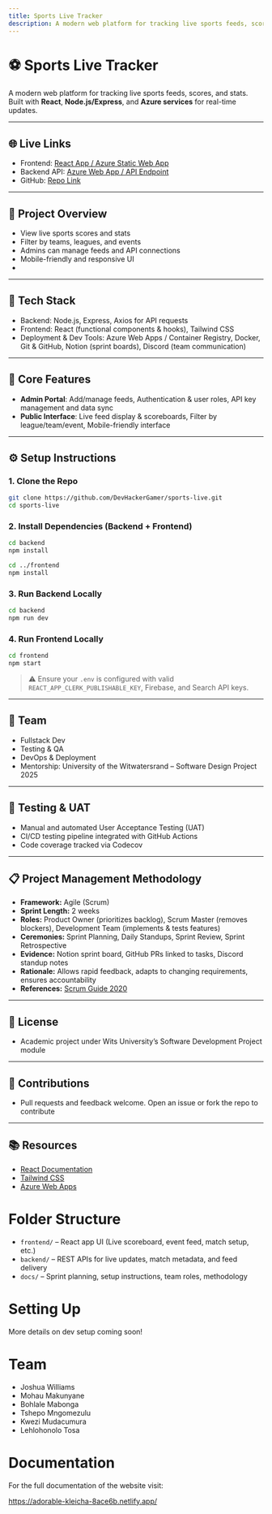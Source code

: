 ```yaml
---
title: Sports Live Tracker
description: A modern web platform for tracking live sports feeds, scores, and stats.
---
```


# ⚽ Sports Live Tracker


A modern web platform for tracking live sports feeds, scores, and stats. Built with **React**, **Node.js/Express**, and **Azure services** for real-time updates.

---

## 🌐 Live Links
- Frontend: [React App / Azure Static Web App]()
- Backend API: [Azure Web App / API Endpoint]()
- GitHub: [Repo Link](https://github.com/DevHackerGamer/sports-live)
---


## 🚀 Project Overview
- View live sports scores and stats
- Filter by teams, leagues, and events
- Admins can manage feeds and API connections
- Mobile-friendly and responsive UI
- 

---


## 🧰 Tech Stack
- Backend: Node.js, Express, Axios for API requests
- Frontend: React (functional components & hooks), Tailwind CSS
- Deployment & Dev Tools: Azure Web Apps / Container Registry, Docker, Git & GitHub, Notion (sprint boards), Discord (team communication)

---

## 🔑 Core Features
- **Admin Portal**: Add/manage feeds, Authentication & user roles, API key management and data sync
- **Public Interface**: Live feed display & scoreboards, Filter by league/team/event, Mobile-friendly interface

---



## ⚙️ Setup Instructions
### 1. Clone the Repo

```bash
git clone https://github.com/DevHackerGamer/sports-live.git
cd sports-live
```

### 2. Install Dependencies (Backend + Frontend)

```bash
cd backend
npm install

cd ../frontend
npm install
```

### 3. Run Backend Locally

```bash
cd backend
npm run dev
```

### 4. Run Frontend Locally

```bash
cd frontend
npm start
```

> ⚠️ Ensure your `.env` is configured with valid `REACT_APP_CLERK_PUBLISHABLE_KEY`, Firebase, and Search API keys.

---

## 👥 Team
- Fullstack Dev
- Testing & QA
- DevOps & Deployment
- Mentorship: University of the Witwatersrand – Software Design Project 2025

---

## 🧪 Testing & UAT
- Manual and automated User Acceptance Testing (UAT)
- CI/CD testing pipeline integrated with GitHub Actions
- Code coverage tracked via Codecov

---


## 📋 Project Management Methodology
- **Framework:** Agile (Scrum)  
- **Sprint Length:** 2 weeks  
- **Roles:** Product Owner (prioritizes backlog), Scrum Master (removes blockers), Development Team (implements & tests features)  
- **Ceremonies:** Sprint Planning, Daily Standups, Sprint Review, Sprint Retrospective  
- **Evidence:** Notion sprint board, GitHub PRs linked to tasks, Discord standup notes  
- **Rationale:** Allows rapid feedback, adapts to changing requirements, ensures accountability  
- **References:** [Scrum Guide 2020](https://www.scrumguides.org/scrum-guide.html)

---

## 📄 License
- Academic project under Wits University’s Software Development Project module

---

## 🙌 Contributions
- Pull requests and feedback welcome. Open an issue or fork the repo to contribute

---

## 📚 Resources
- [React Documentation](https://reactjs.org/)  
- [Tailwind CSS](https://tailwindcss.com/)  
- [Azure Web Apps](https://learn.microsoft.com/en-us/azure/app-service/)

# Folder Structure

- `frontend/` – React app UI (Live scoreboard, event feed, match setup, etc.)
- `backend/` – REST APIs for live updates, match metadata, and feed delivery
- `docs/` – Sprint planning, setup instructions, team roles, methodology

# Setting Up

More details on dev setup coming soon!

#  Team

- Joshua Williams
- Mohau Makunyane  
- Bohlale Mabonga
- Tshepo Mngomezulu
- Kwezi Mudacumura
- Lehlohonolo Tosa


# Documentation 

For the full documentation of the website visit:


https://adorable-kleicha-8ace6b.netlify.app/

